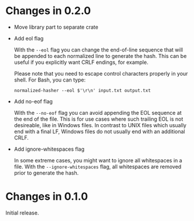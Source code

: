 # Changes in 0.2.0

-   Move library part to separate crate

-   Add eol flag

    With the `--eol` flag you can change the end-of-line sequence that will
    be appended to each normalized line to generate the hash. This can be
    useful if you explicitly want CRLF endings, for example.

    Please note that you need to escape control characters properly in your
    shell. For Bash, you can type:

    ```shell
    normalized-hasher --eol $'\r\n' input.txt output.txt
    ```

-   Add no-eof flag

    With the `--no-eof` flag you can avoid appending the EOL sequence at the
    end of the file. This is for use cases where such trailing EOL is not
    desireable, like in Windows files. In contrast to UNIX files which
    usually end with a final LF, Windows files do not usually end with an
    additional CRLF.

-   Add ignore-whitespaces flag

    In some extreme cases, you might want to ignore all whitespaces in a
    file. With the `--ignore-whitespaces` flag, all whitespaces are removed
    prior to generate the hash.

# Changes in 0.1.0

Initial release.
